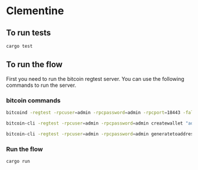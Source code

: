 # Clementine

## To run tests

```sh
cargo test
```

## To run the flow

First you need to run the bitcoin regtest server. You can use the following commands to run the server.

### bitcoin commands

```sh
bitcoind -regtest -rpcuser=admin -rpcpassword=admin -rpcport=18443 -fallbackfee=0.00001 -wallet=admin -txindex=1
```

```sh
bitcoin-cli -regtest -rpcuser=admin -rpcpassword=admin createwallet "admin"
```

```sh
bitcoin-cli -regtest -rpcuser=admin -rpcpassword=admin generatetoaddress 101 $(bitcoin-cli -regtest -rpcuser=admin -rpcpassword=admin getnewaddress)
```

### Run the flow

```sh
cargo run
```
